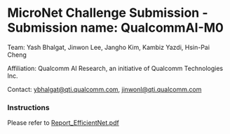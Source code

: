 # MicroNet Challenge Submission - Submission name: QualcommAI-M0
Team: Yash Bhalgat, Jinwon Lee, Jangho Kim, Kambiz Yazdi, Hsin-Pai Cheng

Affiliation: Qualcomm AI Research, an initiative of Qualcomm Technologies Inc.

Contact: ybhalgat@qti.qualcomm.com, jinwonl@qti.qualcomm.com

### Instructions
Please refer to [Report_EfficientNet.pdf](Report_EfficientNet.pdf)
